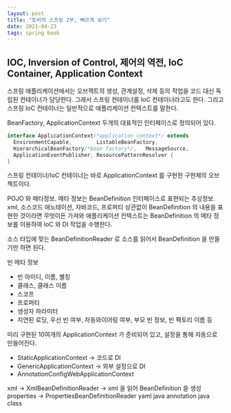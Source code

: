 ```yaml
---
layout: post
title: "토비의 스프링 2부, 빠르게 보기"
date: 2021-04-23
tags: spring book
---
```



## IOC, Inversion of Control, 제어의 역전, IoC Container, Application Context
스프링 애플리케이션에서는 오브젝트의 생성, 관계설정, 삭제 등의 작업을 코드 대신 독립된 컨테이너가 담당한다.
그래서 스프링 컨테이너를 IoC 컨테이너라고도 한다.
그리고 스프링 IoC 컨테이너는 일반적으로 애플리케이션 컨텍스트를 말한다.

BeanFactory, ApplicationContext 두개의 대표적인 인터페이스로 정의되어 있다.

``` java
interface ApplicationContext/*application context*/ extends
  EnvironmentCapable,        ListableBeanFactory,
  HierarchicalBeanFactory/*bean factory*/,	 MessageSource,
  ApplicationEventPublisher, ResourcePatternResolver {
}
```

스프링 컨테이너/IoC 컨테이너는 바로 ApplicationContext 를 구현한 구현체의 오브젝트이다.


POJO 와 메타정보.
메타 정보는 BeanDefinition 인터페이스로 표현되는 추상정보.
xml, 소스코드 애노테이션, 자바코드, 프로퍼티 상관없이 BeanDefinition 의 내용을 표현한 것이라면 무엇이든 가져와
애플리케이션 컨텍스트는 BeanDefinition 의 메타 정보를 이용하여 IoC 와 DI 작업을 수행한다.

소스 타입에 맞는 BeanDefinitionReader 로 소스를 읽어서 BeanDefinition 을 만들기만 하면 된다.

빈 메타 정보
- 빈 아이디, 이름, 별칭
- 클래스, 클래스 이름
- 스코프
- 프로퍼티
- 생성자 파라미터
- 지연된 로딩, 우선 빈 여부, 자동와이어링 여부, 부모 빈 정보, 빈 팩토리 이름 등

미리 구현된 10여개의 ApplicationContext 가 준비되어 있고, 설정을 통해 자동으로 만들어진다.
- StaticApplicationContext -> 코드로 DI
- GenericApplicationContext -> 외부 설정으로 DI
- AnnotationConfigWebApplicationContext

xml -> XmlBeanDefinitionReader -> xml 을 읽어 BeanDefinition 을 생성
properties -> PropertiesBeanDefinitionReader
yaml
java annotation
java class

